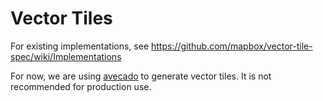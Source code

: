 # Vector Tiles

For existing implementations, see https://github.com/mapbox/vector-tile-spec/wiki/Implementations

For now, we are using [avecado](https://github.com/MapQuest/avecado) to generate vector tiles. It is not recommended for production use.
